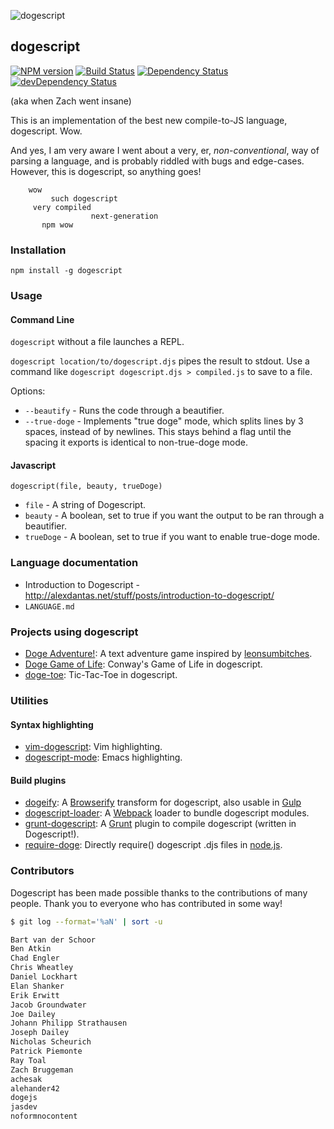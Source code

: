 ![dogescript](doge.gif)

## dogescript 

[![NPM version](https://badge.fury.io/js/dogescript.svg)](http://badge.fury.io/js/dogescript) [![Build Status](https://secure.travis-ci.org/dogescript/dogescript.svg?branch=master)](http://travis-ci.org/dogescript/dogescript) [![Dependency Status](https://david-dm.org/dogescript/dogescript.svg)](https://david-dm.org/dogescript/dogescript) [![devDependency Status](https://david-dm.org/dogescript/dogescript/dev-status.svg)](https://david-dm.org/dogescript/dogescript#info=devDependencies)


(aka when Zach went insane)

This is an implementation of the best new compile-to-JS language, dogescript. Wow. 

And yes, I am very aware I went about a very, er, *non-conventional*, way of parsing a language, and is probably riddled with bugs and edge-cases. However, this is dogescript, so anything goes!

```
    wow
         such dogescript
     very compiled
                  next-generation
       npm wow
```


### Installation

`npm install -g dogescript`

### Usage

#### Command Line

`dogescript` without a file launches a REPL.

`dogescript location/to/dogescript.djs` pipes the result to stdout. Use a command like `dogescript dogescript.djs > compiled.js` to save to a file.

Options:

* `--beautify` - Runs the code through a beautifier.
* `--true-doge` - Implements "true doge" mode, which splits lines by 3 spaces, instead of by newlines. This stays behind a flag until the spacing it exports is identical to non-true-doge mode.

#### Javascript

`dogescript(file, beauty, trueDoge)`
* `file` - A string of Dogescript.
* `beauty` - A boolean, set to true if you want the output to be ran through a beautifier.
* `trueDoge` - A boolean, set to true if you want to enable true-doge mode.

### Language documentation

* Introduction to Dogescript - http://alexdantas.net/stuff/posts/introduction-to-dogescript/
* `LANGUAGE.md`

### Projects using dogescript

* [Doge Adventure!](https://github.com/ngscheurich/doge-adventure): A text adventure game inspired by [leonsumbitches](http://dailydoge.tumblr.com/post/21839788086/leonsumbitches-you-have-encountered-a-doge).
* [Doge Game of Life](https://github.com/eerwitt/doge-game-of-life): Conway's Game of Life in dogescript.
* [doge-toe](http://alexdantas.net/games/doge-toe/): Tic-Tac-Toe in dogescript.

### Utilities

#### Syntax highlighting

* [vim-dogescript](https://github.com/valeriangalliat/vim-dogescript): Vim highlighting.
* [dogescript-mode](https://github.com/alexdantas/dogescript-mode): Emacs highlighting.

#### Build plugins

* [dogeify](https://github.com/remixz/dogeify): A [Browserify](http://browserify.org/) transform for dogescript, also usable in [Gulp](https://github.com/gulpjs/gulp)
* [dogescript-loader](https://github.com/Bartvds/dogescript-loader): A [Webpack](https://Webpack.github.io) loader to bundle dogescript modules.
* [grunt-dogescript](https://github.com/Bartvds/grunt-dogescript): A [Grunt](http://gruntjs.com) plugin to compile dogescript (written in Dogescript!).
* [require-doge](https://github.com/Bartvds/require-doge): Directly require() dogescript .djs files in [node.js](http://www.nodejs.org).

### Contributors

Dogescript has been made possible thanks to the contributions of many people. Thank you to everyone who has contributed in some way!

```bash
$ git log --format='%aN' | sort -u

Bart van der Schoor
Ben Atkin
Chad Engler
Chris Wheatley
Daniel Lockhart
Elan Shanker
Erik Erwitt
Jacob Groundwater
Joe Dailey
Johann Philipp Strathausen
Joseph Dailey
Nicholas Scheurich
Patrick Piemonte
Ray Toal
Zach Bruggeman
achesak
alehander42
dogejs
jasdev
noformnocontent
```
